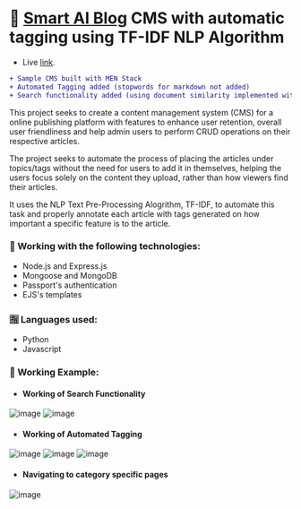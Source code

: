 # 📝 [Smart AI Blog](https://smart-ai-blog.herokuapp.com/) CMS with automatic tagging using TF-IDF NLP Algorithm

+ Live [link](https://smart-ai-blog.herokuapp.com/).

```diff
+ Sample CMS built with MEN Stack
+ Automated Tagging added (stopwords for markdown not added)
+ Search functionality added (using document similarity implemented with cosine similarity)
```
This project seeks to create a content management system (CMS) for a online publishing platform with features to enhance user retention, overall user friendliness and help admin users to perform CRUD operations on their respective articles.

The project seeks to automate the process of placing the articles under topics/tags without the need for users to add it in themselves, helping the users focus solely on the content they upload, rather than how viewers find their articles.

It uses the NLP Text Pre-Processing Alogrithm, TF-IDF, to automate this task and properly annotate each article with tags generated on how important a specific feature is to the article.


### 🔧 Working with the following technologies:

- Node.js and Express.js
- Mongoose and MongoDB
- Passport's authentication
- EJS's templates

### 🈯 Languages used:
- Python
- Javascript

### 👷 Working Example:
- #### Working of Search Functionality
![image](https://user-images.githubusercontent.com/60477228/113470114-9ca15980-9470-11eb-935e-ecbf209b3695.png)
![image](https://user-images.githubusercontent.com/60477228/113470123-af1b9300-9470-11eb-849e-b53302c7d4ad.png)


- #### Working of Automated Tagging
![image](https://user-images.githubusercontent.com/60477228/113470170-22250980-9471-11eb-9716-3f0f2083fc9e.png)
![image](https://user-images.githubusercontent.com/60477228/113470179-2fda8f00-9471-11eb-9831-ed6ed2ab67ad.png)
![image](https://user-images.githubusercontent.com/60477228/113470226-9bbcf780-9471-11eb-920a-54b6c4d00874.png)


- #### Navigating to category specific pages
![image](https://user-images.githubusercontent.com/60477228/113470277-0110e880-9472-11eb-9601-6bb4cc77ce8b.png)



